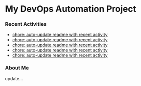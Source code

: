 # My DevOps Automation Project

### Recent Activities
<!-- activity:START -->
- [chore: auto-update readme with recent activity](https://github.com/kaigiii/mybowling-app/commit/91ee963c143dab1446144f35a7012674050f16ce)
- [chore: auto-update readme with recent activity](https://github.com/kaigiii/mybowling-app/commit/cbc305f5e1a8dd9ba9ba23602ea8bf988f506c9b)
- [chore: auto-update readme with recent activity](https://github.com/kaigiii/mybowling-app/commit/069f760e0b5cc741bb8ce411e055ae7b1b71f146)
- [chore: auto-update readme with recent activity](https://github.com/kaigiii/mybowling-app/commit/34f78acfc816a2934009c31038092740673fb5c7)
- [chore: auto-update readme with recent activity](https://github.com/kaigiii/mybowling-app/commit/e147973249be123d3192235dcf5e705285b0a9f0)
<!-- activity:END -->

### About Me
<!-- MYLINKS:START -->
<!-- MYLINKS:END -->

update...
